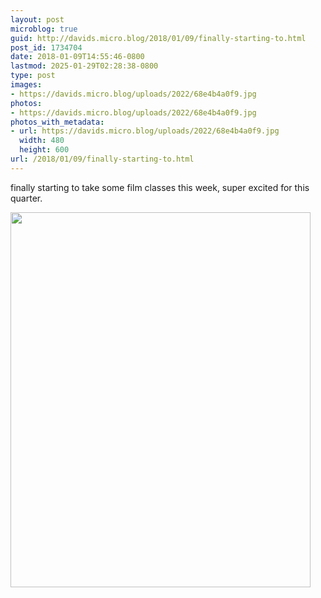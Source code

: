 ```yaml
---
layout: post
microblog: true
guid: http://davids.micro.blog/2018/01/09/finally-starting-to.html
post_id: 1734704
date: 2018-01-09T14:55:46-0800
lastmod: 2025-01-29T02:28:38-0800
type: post
images:
- https://davids.micro.blog/uploads/2022/68e4b4a0f9.jpg
photos:
- https://davids.micro.blog/uploads/2022/68e4b4a0f9.jpg
photos_with_metadata:
- url: https://davids.micro.blog/uploads/2022/68e4b4a0f9.jpg
  width: 480
  height: 600
url: /2018/01/09/finally-starting-to.html
---
```

finally starting to take some film classes this week, super excited for this quarter.

<img src="/uploads/2022/68e4b4a0f9.jpg" width="480" height="600" alt="">
